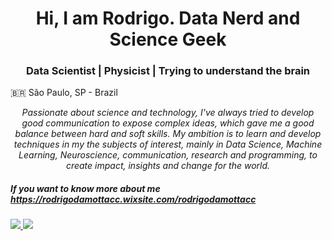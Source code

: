<h1 align="center">Hi, I am Rodrigo. Data Nerd and Science Geek</h1>

<h3 align="center">Data Scientist | Physicist | Trying to understand the brain</h3>

🇧🇷 São Paulo, SP - Brazil


<p align="center">
  <em>
Passionate about science and technology, I've always tried to develop good communication to expose complex ideas, which gave me a good balance between hard and soft skills. My ambition is to learn and develop techniques in my the subjects of interest, mainly in Data Science, Machine Learning, Neuroscience, communication, research and programming, to create impact, insights and change for the world.
  </em> 
  
##### If you want to know more about me https://rodrigodamottacc.wixsite.com/rodrigodamottacc


  <a href = 'https://github.com/Rodrigo-Motta'>
    
    
  <img src = "https://github-readme-stats.vercel.app/api?username=Rodrigo-Motta&show_icons=true&theme=react"> <img src = 'https://github-readme-stats.vercel.app/api/top-langs/?username=Rodrigo-Motta&layout=compact&theme=react'>
    
</div>

